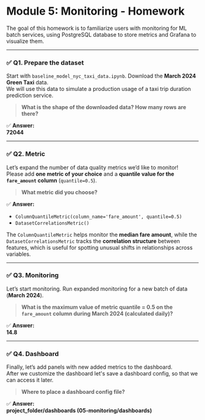 
# Module 5: Monitoring - Homework

The goal of this homework is to familiarize users with monitoring for ML batch services, using PostgreSQL database to store metrics and Grafana to visualize them.

---

### ✅ Q1. Prepare the dataset

Start with `baseline_model_nyc_taxi_data.ipynb`. Download the **March 2024 Green Taxi** data.  
We will use this data to simulate a production usage of a taxi trip duration prediction service.

> **What is the shape of the downloaded data? How many rows are there?**

✅ **Answer:**  
**72044**

---

### ✅ Q2. Metric

Let’s expand the number of data quality metrics we’d like to monitor!  
Please add **one metric of your choice** and a **quantile value for the `fare_amount` column** (`quantile=0.5`).

> **What metric did you choose?**

✅ **Answer:**  
- `ColumnQuantileMetric(column_name='fare_amount', quantile=0.5)`  
- `DatasetCorrelationsMetric()`

The `ColumnQuantileMetric` helps monitor the **median fare amount**, while the `DatasetCorrelationsMetric` tracks the **correlation structure** between features, which is useful for spotting unusual shifts in relationships across variables.

---

### ✅ Q3. Monitoring

Let’s start monitoring. Run expanded monitoring for a new batch of data (**March 2024**).

> **What is the maximum value of metric quantile = 0.5 on the `fare_amount` column during March 2024 (calculated daily)?**

✅ **Answer:**  
**14.8**

---

### ✅ Q4. Dashboard

Finally, let’s add panels with new added metrics to the dashboard.  
After we customize the dashboard let's save a dashboard config, so that we can access it later.

> **Where to place a dashboard config file?**

✅ **Answer:**  
**project_folder/dashboards (05-monitoring/dashboards)**

